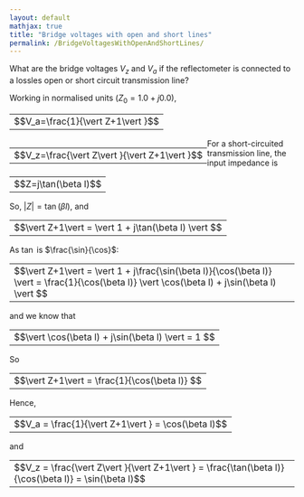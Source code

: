 ```yaml
---
layout: default
mathjax: true
title: "Bridge voltages with open and short lines"
permalink: /BridgeVoltagesWithOpenAndShortLines/
---
```

What are the bridge voltages $V_z$ and $V_a$ if the reflectometer is connected to a lossles open or short circuit transmission line?

Working in normalised units ($Z_0=1.0+j0.0$),

<div class='equation'>
  <table style='border:none;'><tr><td style='border:none;'>$$V_a=\frac{1}{\vert Z+1\vert }$$</td></tr></table>
</div>
<div  style='float:left'>
  <table style='border:none;'><tr><td style='border:none;'>$$V_z=\frac{\vert Z\vert }{\vert Z+1\vert }$$</td></tr></table>
</div>

For a short-circuited transmission line, the input impedance is
<div class='equation'>
  <table style='border:none;'><tr><td style='border:none;'>$$Z=j\tan(\beta l)$$</td></tr></table>
</div>

So, $\vert Z \vert = \tan(\beta l)$, and 

<div class='equation'>
  <table style='border:none;'><tr><td style='border:none;'>$$\vert Z+1\vert = \vert 1 + j\tan(\beta l) \vert  $$</td></tr></table>
</div>

As $\tan$ is $\frac{\sin}{\cos}$:

<div class='equation'>
  <table style='border:none;'><tr><td style='border:none;'>$$\vert Z+1\vert = \vert 1 + j\frac{\sin(\beta l)}{\cos(\beta l)} \vert = \frac{1}{\cos(\beta l)} \vert \cos(\beta l) + j\sin(\beta l) \vert  $$</td></tr></table>
</div>

and we know that

<div class='equation'>
  <table style='border:none;'><tr><td style='border:none;'>$$\vert \cos(\beta l) + j\sin(\beta l) \vert = 1  $$</td></tr></table>
</div>

So

<div class='equation'>
  <table style='border:none;'><tr><td style='border:none;'>$$\vert Z+1\vert = \frac{1}{\cos(\beta l)}  $$</td></tr></table>
</div>

Hence, 

<div class='equation'>
  <table style='border:none;'><tr><td style='border:none;'>$$V_a = \frac{1}{\vert Z+1\vert } = \cos(\beta l)$$</td></tr></table>
</div>

and

<div class='equation'>
  <table style='border:none;'><tr><td style='border:none;'>$$V_z = \frac{\vert Z\vert }{\vert Z+1\vert } = \frac{\tan(\beta l)}{\cos(\beta l)} = \sin(\beta l)$$</td></tr></table>
</div>

</div>

<div  style='clear:both'></div>
